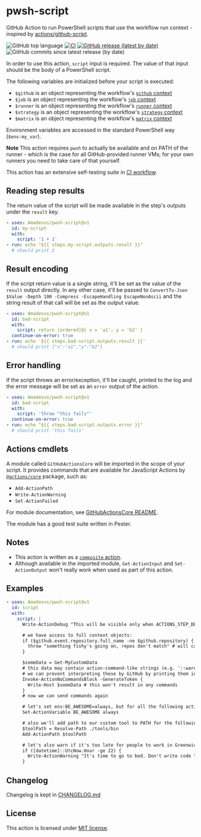 # pwsh-script

GitHub Action to run PowerShell scripts that use the workflow run context - inspired by [actions/github-script].

![GitHub top language](https://img.shields.io/github/languages/top/Amadevus/pwsh-script?logo=powershell)
[![CI](https://github.com/Amadevus/pwsh-script/workflows/CI/badge.svg?branch=master)](https://github.com/Amadevus/pwsh-script/actions?query=workflow%3ACI)
[![GitHub release (latest by date)](https://img.shields.io/github/v/release/Amadevus/pwsh-script)](https://github.com/Amadevus/pwsh-script/releases/latest)
![GitHub commits since latest release (by date)](https://img.shields.io/github/commits-since/Amadevus/pwsh-script/latest)

In order to use this action, `script` input is required. The value of that input should be
the body of a PowerShell script.

The following variables are initialized before your script is executed:
- `$github` is an object representing the workflow's [`github` context]
- `$job` is an object representing the workflow's [`job` context]
- `$runner` is an object representing the workflow's [`runner` context]
- `$strategy` is an object representing the workflow's [`strategy` context]
- `$matrix` is an object representing the workflow's [`matrix` context]

Environment variables are accessed in the standard PowerShell way (`$env:my_var`).

**Note** This action requires `pwsh` to actually be available and on PATH of the runner - which
is the case for all GitHub-provided runner VMs; for your own runners you need to take care of that yourself.

This action has an extensive self-testing suite in [CI workflow](.github/workflows/ci.yml).

[actions/github-script]: https://github.com/actions/github-script
[`@actions/core`]: https://github.com/actions/toolkit/tree/master/packages/core
[`github` context]: https://help.github.com/en/actions/reference/context-and-expression-syntax-for-github-actions#github-context
[`job` context]: https://help.github.com/en/actions/reference/context-and-expression-syntax-for-github-actions#job-context
[`runner` context]: https://help.github.com/en/actions/reference/context-and-expression-syntax-for-github-actions#runner-context
[`strategy` context]: https://help.github.com/en/actions/reference/context-and-expression-syntax-for-github-actions#strategy-context
[`matrix` context]: https://help.github.com/en/actions/reference/context-and-expression-syntax-for-github-actions#matrix-context

## Reading step results
The return value of the script will be made available in the step's outputs under the `result` key.
```yml
- uses: Amadevus/pwsh-script@v1
  id: my-script
  with:
    script: '1 + 1'
- run: echo "${{ steps.my-script.outputs.result }}"
  # should print 2
```

## Result encoding

If the script return value is a single string, it'll be set as the value of the `result` output directly.
In any other case, it'll be passed to `ConvertTo-Json $Value -Depth 100 -Compress -EscapeHandling EscapeNonAscii`
and the string result of that call will be set as the output value.
```yml
- uses: Amadevus/pwsh-script@v1
  id: bad-script
  with:
    script: return [ordered]@{ x = 'a1'; y = 'b2' }
  continue-on-error: true
- run: echo '${{ steps.bad-script.outputs.result }}'
  # should print {"x":"a1","y":"b2"}
```

## Error handling

If the script throws an error/exception, it'll be caught, printed to the log and the error message
will be set as an `error` output of the action.
```yml
- uses: Amadevus/pwsh-script@v1
  id: bad-script
  with:
    script: 'throw "this fails"'
  continue-on-error: true
- run: echo "${{ steps.bad-script.outputs.error }}"
  # should print 'this fails'
```

## Actions cmdlets
A module called `GitHubActionsCore` will be imported in the scope of your script. It provides commands
that are available for JavaScript Actions by [`@actions/core`] package, such as:
- `Add-ActionPath`
- `Write-ActionWarning`
- `Set-ActionFailed`

For module documentation, see [GitHubActionsCore README](docs/GitHubActionsCore/README.md).

The module has a good test suite written in Pester.

## Notes

- This action is written as a [`composite` action](https://docs.github.com/en/actions/creating-actions/creating-a-composite-run-steps-action).
- Although available in the imported module, `Get-ActionInput` and `Set-ActionOutput` won't really work when used as part of this action.

## Examples

```yml
- uses: Amadevus/pwsh-script@v1
  id: script
  with:
    script: |
      Write-ActionDebug "This will be visible only when ACTIONS_STEP_DEBUG secret is set"

      # we have access to full context objects:
      if ($github.event.repository.full_name -ne $github.repository) {
        throw "something fishy's going on, repos don't match" # will cause step to fail
      }

      $someData = Get-MyCustomData
      # this data may contain action-command-like strings (e.g. '::warning::...')
      # we can prevent interpreting these by GitHub by printing them in NoCommandsBlock:
      Invoke-ActionNoCommandsBlock -GenerateToken {
        Write-Host $someData # this won't result in any commands
      }
      # now we can send commands again

      # let's set env:BE_AWESOME=always, but for all the following actions/steps as well:
      Set-ActionVariable BE_AWESOME always

      # also we'll add path to our custom tool to PATH for the following steps:
      $toolPath = Resolve-Path ./tools/bin
      Add-ActionPath $toolPath

      # let's also warn if it's too late for people to work in Greenwich ;)
      if ([datetime]::UtcNow.Hour -ge 22) {
        Write-ActionWarning "It's time to go to bed. Don't write code late at night! ⚠"
      }
```

## Changelog

Changelog is kept in [CHANGELOG.md](CHANGELOG.md)

## License

This action is licensed under [MIT license](LICENSE).